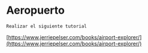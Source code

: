 # Aeropuerto



````
Realizar el siguiente tutorial

````
[https://www.jerriepelser.com/books/airport-explorer/](https://www.jerriepelser.com/books/airport-explorer/)
